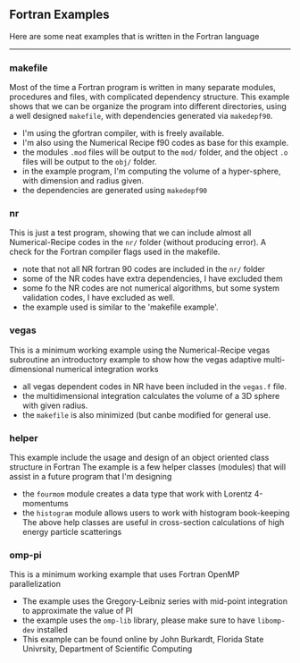 ## Fortran Examples

Here are some neat examples that is written in the Fortran language

---

### makefile

Most of the time a Fortran program is written in many separate modules, procedures and files, with complicated
dependency structure.
This example shows that we can be organize the program into different directories, using a well designed `makefile`, with
dependencies generated via `makedepf90`.

- I'm using the gfortran compiler, with is freely available.
- I'm also using the Numerical Recipe f90 codes as base for this example.
- the modules `.mod` files will be output to the `mod/` folder, and the object `.o` files will be output to the `obj/` folder.
- in the example program, I'm computing the volume of a hyper-sphere, with dimension and radius given.
- the dependencies are generated using `makedepf90`

### nr

This is just a test program, showing that we can include almost all Numerical-Recipe codes in the `nr/` folder (without producing
error).
A check for the Fortran compiler flags used in the makefile.
- note that not all NR fortran 90 codes are included in the `nr/` folder
- some of the NR codes have extra dependencies, I have excluded them
- some fo the NR codes are not numerical algorithms, but some system validation codes, I have excluded as well.
- the example used is similar to the 'makefile example'.

### vegas

This is a minimum working example using the Numerical-Recipe vegas subroutine
an introductory example to show how the vegas adaptive multi-dimensional numerical integration works
- all vegas dependent codes in NR have been included in the `vegas.f` file.
- the multidimensional integration calculates the volume of a 3D sphere with given radius.
- the `makefile` is also minimized (but canbe modified for general use.

### helper

This example include the usage and design of an object oriented class structure in Fortran
The example is a few helper classes (modules) that will assist in a future program that I'm designing
- the `fourmom` module creates a data type that work with Lorentz 4-momentums
- the `histogram` module allows users to work with histogram book-keeping
The above help classes are useful in cross-section calculations of high energy particle scatterings

### omp-pi

This is a minimum working example that uses Fortran OpenMP parallelization
- The example uses the Gregory-Leibniz series with mid-point integration to approximate the value of PI
- the example uses the `omp-lib` library, please make sure to have `libomp-dev` installed
- This example can be found online by John Burkardt, Florida State Univrsity, Department of Scientific Computing

